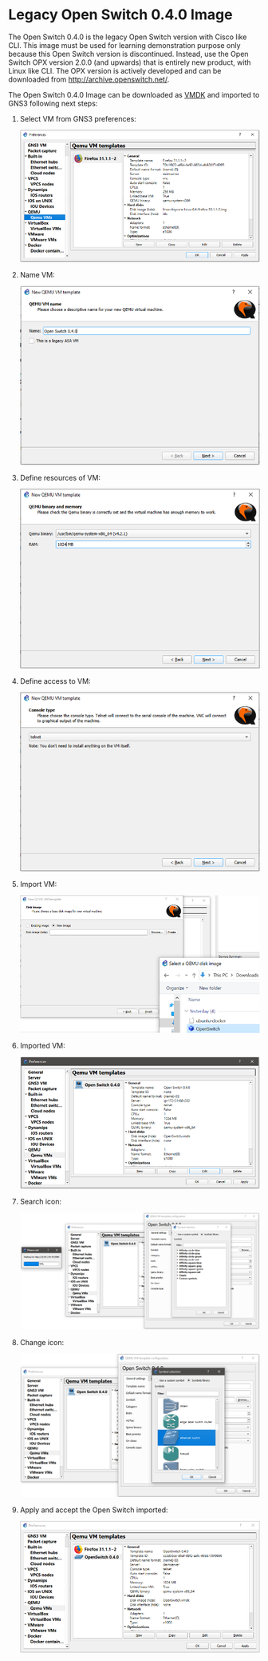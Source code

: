 # Legacy Open Switch 0.4.0 Image

The Open Switch 0.4.0 is the legacy Open Switch version with Cisco like CLI. This image must be used for learning demonstration purpose only because this Open Switch version is discontinued. Instead, use the Open Switch OPX version 2.0.0 (and upwards) that is entirely new product, with Linux like CLI. The OPX version is actively developed and can be downloaded from http://archive.openswitch.net/.

The Open Switch 0.4.0 Image can be downloaded as [VMDK](https://drive.google.com/file/d/1bdv_pekvpovMS-ewJ4TVpCesBca0-JP9/view?usp=sharing) and imported to GNS3 following next steps:

1. Select VM from GNS3 preferences:

    ![alt text](./images/select_vm.png "Select VM")

2. Name VM:

    ![alt text](./images/name_vm.png "Name VM")

3. Define resources of VM:

    ![alt text](./images/define_resources_vm.png "Resources VM")

4. Define access to VM:

    ![alt text](./images/define_access_vm.png "Access VM")

5. Import VM:

    ![alt text](./images/import_vm.png "Import VM")

6. Imported VM:

    ![alt text](./images/OpenSwitch1.PNG "Imported VM")

7. Search icon:

    ![alt text](./images/icon1.PNG "Imported VM")

8. Change icon:

    ![alt text](./images/OpenSwitch2.PNG "Imported VM")

9. Apply and accept the Open Switch imported:

    ![alt text](./images/imported_vm.png "Imported VM")
